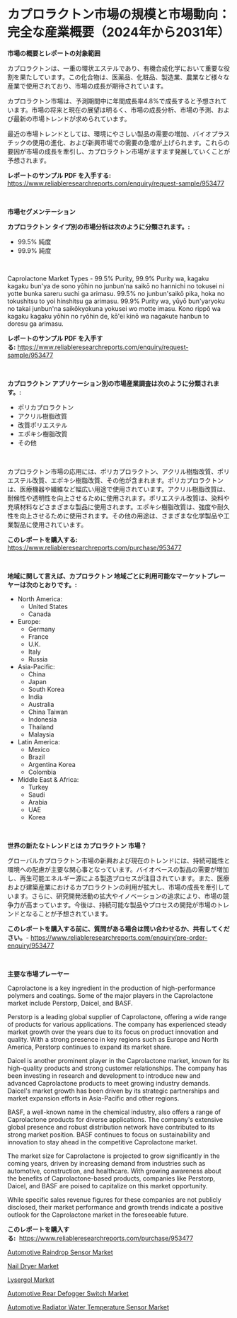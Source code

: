 <p><h1>カプロラクトン市場の規模と市場動向：完全な産業概要（2024年から2031年）</h1></p><p><strong>市場の概要とレポートの対象範囲</strong></p>
<p><p>カプロラクトンは、一重の環状エステルであり、有機合成化学において重要な役割を果たしています。この化合物は、医薬品、化粧品、製造業、農業など様々な産業で使用されており、市場の成長が期待されています。</p><p>カプロラクトン市場は、予測期間中に年間成長率4.8%で成長すると予想されています。市場の将来と現在の展望は明るく、市場の成長分析、市場の予測、および最新の市場トレンドが求められています。</p><p>最近の市場トレンドとしては、環境にやさしい製品の需要の増加、バイオプラスチックの使用の進化、および新興市場での需要の急増が上げられます。これらの要因が市場の成長を牽引し、カプロラクトン市場がますます発展していくことが予想されます。</p></p>
<p><strong>レポートのサンプル PDF を入手する:</strong> <a href="https://www.reliableresearchreports.com/enquiry/request-sample/953477">https://www.reliableresearchreports.com/enquiry/request-sample/953477</a></p>
<p>&nbsp;</p>
<p><strong>市場セグメンテーション</strong></p>
<p><strong>カプロラクトン タイプ別の市場分析は次のように分類されます。:</strong></p>
<p><ul><li>99.5% 純度</li><li>99.9% 純度</li></ul></p>
<p>&nbsp;</p>
<p><p>Caprolactone Market Types - 99.5% Purity, 99.9% Purity wa, kagaku kagaku bun'ya de sono yōhin no junbun'na saikō no hannichi no tokusei ni yotte bunka sareru suchi ga arimasu. 99.5% no junbun'saikō pika, hoka no tokushitsu to yoi hinshitsu ga arimasu. 99.9% Purity wa, yūyō bun'yaryoku no takai junbun'na saikōkyokuna yokusei wo motte imasu. Kono rippō wa kagaku kagaku yōhin no ryōhin de, kō'ei kinō wa nagakute hanbun to doresu ga arimasu.</p></p>
<p><strong>レポートのサンプル PDF を入手する:</strong>&nbsp;<a href="https://www.reliableresearchreports.com/enquiry/request-sample/953477">https://www.reliableresearchreports.com/enquiry/request-sample/953477</a></p>
<p>&nbsp;</p>
<p><strong> カプロラクトン アプリケーション別の市場産業調査は次のように分類されます。:</strong></p>
<p><ul><li>ポリカプロラクトン</li><li>アクリル樹脂改質</li><li>改質ポリエステル</li><li>エポキシ樹脂改質</li><li>その他</li></ul></p>
<p>&nbsp;</p>
<p><p>カプロラクトン市場の応用には、ポリカプロラクトン、アクリル樹脂改質、ポリエステル改質、エポキシ樹脂改質、その他が含まれます。ポリカプロラクトンは、医療機器や繊維など幅広い用途で使用されています。アクリル樹脂改質は、耐候性や透明性を向上させるために使用されます。ポリエステル改質は、染料や充填材料などさまざまな製品に使用されます。エポキシ樹脂改質は、強度や耐久性を向上させるために使用されます。その他の用途は、さまざまな化学製品や工業製品に使用されています。</p></p>
<p><strong>このレポートを購入する:</strong>&nbsp; <a href="https://www.reliableresearchreports.com/purchase/953477">https://www.reliableresearchreports.com/purchase/953477</a></p>
<p>&nbsp;</p>
<p><strong>地域に関して言えば、カプロラクトン 地域ごとに利用可能なマーケットプレーヤーは次のとおりです。:</strong></p>
<p><ul>
    <li>
        North America:
        <ul>
            <li>United States</li>
            <li>Canada</li>
        </ul>
    </li>
    <li>
        Europe:
        <ul>
            <li>Germany</li>
            <li>France</li>
            <li>U.K.</li>
            <li>Italy</li>
            <li>Russia</li>
        </ul>
    </li>
    <li>
        Asia-Pacific:
        <ul>
            <li>China</li>
            <li>Japan</li>
            <li>South Korea</li>
            <li>India</li>
            <li>Australia</li>
            <li>China Taiwan</li>
            <li>Indonesia</li>
            <li>Thailand</li>
            <li>Malaysia</li>
        </ul>
    </li>
    <li>
        Latin America:
        <ul>
            <li>Mexico</li>
            <li>Brazil</li>
            <li>Argentina Korea</li>
            <li>Colombia</li>
        </ul>
    </li>
    <li>
        Middle East & Africa:
        <ul>
            <li>Turkey</li>
            <li>Saudi</li>
            <li>Arabia</li>
            <li>UAE</li>
            <li>Korea</li>
        </ul>
    </li>
    </ul></p>
<p>&nbsp;</p>
<p><strong>世界の新たなトレンドとは カプロラクトン 市場？</strong></p>
<p><p>グローバルカプロラクトン市場の新興および現在のトレンドには、持続可能性と環境への配慮が主要な関心事となっています。バイオベースの製品の需要が増加し、再生可能エネルギー源による製造プロセスが注目されています。また、医療および建築産業におけるカプロラクトンの利用が拡大し、市場の成長を牽引しています。さらに、研究開発活動の拡大やイノベーションの追求により、市場の競争力が高まっています。今後は、持続可能な製品やプロセスの開発が市場のトレンドとなることが予想されています。</p></p>
<p><strong>このレポートを購入する前に、質問がある場合は問い合わせるか、共有してください。</strong>- <a href="https://www.reliableresearchreports.com/enquiry/pre-order-enquiry/953477">https://www.reliableresearchreports.com/enquiry/pre-order-enquiry/953477</a></p>
<p>&nbsp;</p>
<p><strong>主要な市場プレーヤー</strong></p>
<p><p>Caprolactone is a key ingredient in the production of high-performance polymers and coatings. Some of the major players in the Caprolactone market include Perstorp, Daicel, and BASF.</p><p>Perstorp is a leading global supplier of Caprolactone, offering a wide range of products for various applications. The company has experienced steady market growth over the years due to its focus on product innovation and quality. With a strong presence in key regions such as Europe and North America, Perstorp continues to expand its market share.</p><p>Daicel is another prominent player in the Caprolactone market, known for its high-quality products and strong customer relationships. The company has been investing in research and development to introduce new and advanced Caprolactone products to meet growing industry demands. Daicel's market growth has been driven by its strategic partnerships and market expansion efforts in Asia-Pacific and other regions.</p><p>BASF, a well-known name in the chemical industry, also offers a range of Caprolactone products for diverse applications. The company's extensive global presence and robust distribution network have contributed to its strong market position. BASF continues to focus on sustainability and innovation to stay ahead in the competitive Caprolactone market.</p><p>The market size for Caprolactone is projected to grow significantly in the coming years, driven by increasing demand from industries such as automotive, construction, and healthcare. With growing awareness about the benefits of Caprolactone-based products, companies like Perstorp, Daicel, and BASF are poised to capitalize on this market opportunity.</p><p>While specific sales revenue figures for these companies are not publicly disclosed, their market performance and growth trends indicate a positive outlook for the Caprolactone market in the foreseeable future.</p></p>
<p><strong>このレポートを購入する:</strong>&nbsp;&nbsp;<a href="https://www.reliableresearchreports.com/purchase/953477">https://www.reliableresearchreports.com/purchase/953477</a></p>
<p><p><a href="https://spotless-saver-8fd.notion.site/Automotive-Raindrop-Sensor-Market-Offers-Provide-Insightful-Data-for-the-Time-Period-from-2024-to-20-6ad85e4dc37347acb6810506bdfff814">Automotive Raindrop Sensor Market</a></p><p><a href="https://view.publitas.com/reportprime-1/nail-dryer-market-centers-on-aspects-such-as-market-growth-market-share-market-opportunity-and-projected-forecasts-spanning-from-2024-to-2031/">Nail Dryer Market</a></p><p><a href="https://view.publitas.com/reportprime-1/lysergol-market-size-market-share-and-global-market-analysis-report-2024-2031/">Lysergol Market</a></p><p><a href="https://gentle-editor-9db.notion.site/Automotive-Rear-Defogger-Switch-Market-A-Comprehensive-Report-of-its-Market-Share-Growth-Trends-2-e0b7531f10524896be128d00ce78a79f">Automotive Rear Defogger Switch Market</a></p><p><a href="https://cautious-neon-760.notion.site/Automotive-Radiator-Water-Temperature-Sensor-Market-Size-Growth-Outlook-from-2024-to-2031-projecti-d1dc98953531433db5038140e665df8b">Automotive Radiator Water Temperature Sensor Market</a></p></p>